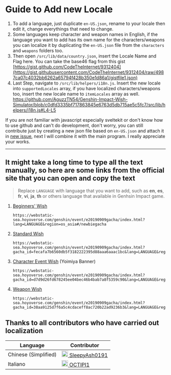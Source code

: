 # Guide to Add new Locale

1. To add a language, just duplicate `en-US.json`, rename to your locale then edit it, change everythings that need to change.
2. Some languages keep character and weapon names in English, if the language you want to add has its own name for the characters/weapons you can localize it by duplicating the `en-US.json` file from the `characters` and `weapons` folders too.
3. Then open `/src/lib/data/country.json`, insert the Locale Name and Flag here. You can take the base46 flag from this gist [https://gist.github.com/CodeTheInternet/9312404](https://gist.githubusercontent.com/CodeTheInternet/9312404/raw/4987ca07c4032bb6262a65794f428b350e1d86a1/gistfile1.json)
4. Last Step, navigate to `/src/lib/helpers/i18n.js`. Insert the new locale into `supportedLocales` array, if you have localized characters/weapons too, insert the new locale name to `itemLocales` array as well.
   https://github.com/AguzzTN54/Genshin-Impact-Wish-Simulator/blob/c0dfd3335bf717863845e6763d5db715ae5c5fc7/src/lib/helpers/i18n.js#L4-L5

If you are not familiar with javascript especially sveltekit or don't know how to use github and can't do development, don't worry, you can still contribute just by creating a new json file based on `en-US.json` and attach it in [new issue](https://github.com/AguzzTN54/Genshin-Impact-Wish-Simulator/issues/new), next I will combine it with the main program. I really appreciate your works.

---

## It might take a long time to type all the text manually, so here are some links from the official site that you can open and copy the text

> Replace `LANGUAGE` with language that you want to add, such as **en**, **es**, **fr**, **vi**, **ja**, **th** or others language that available in Genhsin Impact game.

1. [Beginners' Wish](https://webstatic-sea.hoyoverse.com/genshin/event/e20190909gacha/index.html?lang=en&region=os_asia#/newbiegacha)
   ```
   https://webstatic-sea.hoyoverse.com/genshin/event/e20190909gacha/index.html?lang=LANGUAGE&region=os_asia#/newbiegacha
   ```
2. [Standard Wish](https://webstatic-sea.hoyoverse.com/genshin/event/e20190909gacha/index.html?gacha_id=fecafa7b6560db5f3182222395d88aaa6aaac1bc&lang=en&region=os_asia#/)
   ```
   https://webstatic-sea.hoyoverse.com/genshin/event/e20190909gacha/index.html?gacha_id=fecafa7b6560db5f3182222395d88aaa6aaac1bc&lang=LANGUAGE&region=os_asia#/
   ```
3. [Character Event Wish](https://webstatic-sea.hoyoverse.com/genshin/event/e20190909gacha/index.html?gacha_id=d7d9d26fd678245ee04bec46b4bab7a8f5359c90&lang=en&region=os_asia#/) (Yoimiya Banner)
   ```
   https://webstatic-sea.hoyoverse.com/genshin/event/e20190909gacha/index.html?gacha_id=d7d9d26fd678245ee04bec46b4bab7a8f5359c90&lang=LANGUAGE&region=os_asia#/
   ```
4. [Weapon Wish](https://webstatic-sea.hoyoverse.com/genshin/event/e20190909gacha/index.html?gacha_id=38aa9125d7f6a5c4cdaceff8ac720b22ad9236b3&lang=en&region=os_asia#/)
   ```
   https://webstatic-sea.hoyoverse.com/genshin/event/e20190909gacha/index.html?gacha_id=38aa9125d7f6a5c4cdaceff8ac720b22ad9236b3&lang=LANGUAGE&region=os_asia#/
   ```

## Thanks to all contributors who have carried out localization

<table>
   <thead>
      <tr>
         <th> Language </th>
         <th> Contributor </th>
      </tr>
   <thead>
   <tbody>
      <tr>
         <td> Chinese (Simplified) </td>
         <td>
            <a href="https://github.com/SleepyAsh0191">
               <img width="20px" src="https://avatars.githubusercontent.com/u/64446140?s=20" />
               SleepyAsh0191
            </a>
         </td>
      </tr>
      <tr>
         <td> Italiano </td>
         <td>
            <a href="https://github.com/OCTIPI1">
               <img width="20px" src="https://avatars.githubusercontent.com/u/64631735?s=20" />
               OCTIPI1
            </a>
         </td>
      </tr>
   </tbody>
</table>
